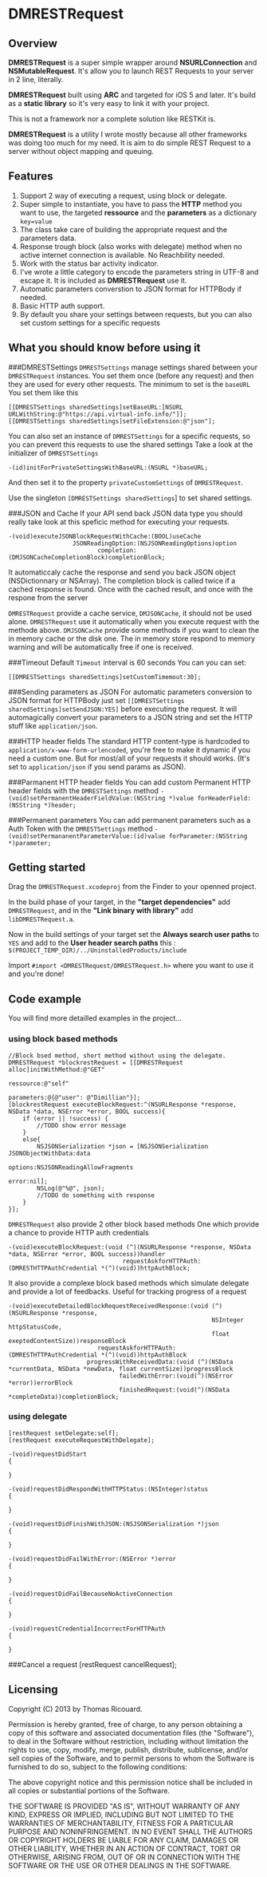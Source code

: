 # DMRESTRequest
## Overview
**DMRESTRequest** is a super simple wrapper around **NSURLConnection** and **NSMutableRequest**. 
It's allow you to launch REST Requests to your server in 2 line, literally. 

**DMRESTRequest** built using **ARC** and targeted for iOS 5 and later. It's build as a **static library** so it's very easy to link it with your project.

This is not a framework nor a complete solution like RESTKit is. 

**DMRESTRequest** is a utility I wrote mostly because all other frameworks was doing too much  for my need. It is aim to do simple REST Request to a server without object mapping and queuing.

## Features
1. Support 2 way of executing a request, using block or delegate. 
2. Super simple to instantiate, you have to pass the **HTTP** method you want to use, the targeted **ressource** and the **parameters** as a dictionary `key=value`
3. The class take care of building the appropriate request and the parameters data. 
4. Response trough block (also works with delegate) method when no active internet connection is available. No Reachbility needed. 
5. Work with the status bar activity indicator. 
6. I've wrote a little category to encode the parameters string in UTF-8 and escape it. It is included as **DMRESTRequest** use it. 
7. Automatic parameters converstion to JSON format for HTTPBody if needed. 
8. Basic HTTP auth support. 
9. By default you share your settings between requests, but you can also set custom settings for a specific requests

## What you should know before using it

###DMRESTSettings
`DMRESTSettings` manage settings shared between your `DMRESTRequest` instances.
You set them once (before any request) and then they are used for every other requests.
The minimum to set is the `baseURL`
You set them like this

	[[DMRESTSettings sharedSettings]setBaseURL:[NSURL URLWithString:@"https://api.virtual-info.info/"]];
	[[DMRESTSettings sharedSettings]setFileExtension:@"json"];
	
You can also set an instance of `DMRESTSettings` for a specific requests, so you can prevent this requests to use the shared settings
Take a look at the initializer of `DMRESTSettings`
	
	-(id)initForPrivateSettingsWithBaseURL:(NSURL *)baseURL;
                         
                    
And then set it to the property `privateCustomSettings` of `DMRESTRequest`.

Use the singleton `[DMRESTSettings sharedSettings`] to set shared settings.

###JSON and Cache
If your API send back JSON data type you should really take look at this speficic method for executing your requests.

	-(void)executeJSONBlockRequestWithCache:(BOOL)useCache
                      JSONReadingOption:(NSJSONReadingOptions)option
                             completion:(DMJSONCacheCompletionBlock)completionBlock;

It automaticcaly cache the response and send you back JSON object (NSDictionnary or NSArray). The completion block is called twice if a cached response is found. Once with the cached result, and once with the respone from the server

`DMRESTRequest` provide a cache service, `DMJSONCache`, it should not be used alone. `DMRESTRequest` use it automatically when you execute request with the methode above. `DMJSONCache` provide some methods if you want to clean the in memory cache or the disk one. The in memory store respond to memory warning and will be automatically free if one is received.

###Timeout
Default `Timeout` interval is 60 seconds You can you can set:

`[[DMRESTSettings sharedSettings]setCustomTimemout:30];`

###Sending parameters as JSON
For automatic parameters conversion to JSON format for HTTPBody just set `[[DMRESTSettings sharedSettings]setSendJSON:YES]` before executing the request.
It will automagically convert your parameters to a JSON string and set the HTTP stuff like `application/json`.

###HTTP header fields
The standard HTTP content-type is hardcoded to `application/x-www-form-urlencoded`, you're free to make it dynamic if you need a custom one. But for most/all of your requests it should works. (It's set to `application/json` if you send params as JSON).


###Parmanent HTTP header fields
You can add custom Permanent HTTP header fields with the `DMRESTSettings` method
`- (void)setPermanentHeaderFieldValue:(NSString *)value forHeaderField:(NSString *)header;`

###Permanent parameters
You can add permanent parameters such as a Auth Token with the `DMRESTSettings` method
`- (void)setPermananentParameterValue:(id)value forParameter:(NSString *)parameter;`

## Getting started
Drag the `DMRESTRequest.xcodeproj` from the Finder to your openned project. 

In the build phase of your target, in the **"target dependencies"** add `DMRESTRequest`, and in the **"Link binary with library"** add `libDMRESTRequest.a`.

Now in the build settings of your target set the **Always search user paths** to `YES` and add to the **User header search paths** this : `$(PROJECT_TEMP_DIR)/../UninstalledProducts/include`

Import `#import <DMRESTRequest/DMRESTRequest.h>` where you want to use it and you're done!

## Code example
You will find more detailled examples in the project... 

### using block based methods

	//Block bsed method, short method without using the delegate. 
    DMRESTRequest *blockrestRequest = [[DMRESTRequest alloc]initWithMethod:@"GET" 
                                                            ressource:@"self"
                                                                parameters:@{@"user": @"Dimillian"}];
    [blockrestRequest executeBlockRequest:^(NSURLResponse *response, NSData *data, NSError *error, BOOL success){
        if (error || !success) {
            //TODO show error message
        }
        else{
            NSJSONSerialization *json = [NSJSONSerialization JSONObjectWithData:data
                                                                        options:NSJSONReadingAllowFragments
                                                                          error:nil];
            NSLog(@"%@", json);
            //TODO do something with response
        }
    }];
    
    
`DMRESTRequest` also provide 2 other block based methods
One which provide a chance to provide HTTP auth credentials


	-(void)executeBlockRequest:(void (^)(NSURLResponse *response, NSData *data, NSError *error, BOOL success))handler
                                    requestAskforHTTPAuth:(DMRESTHTTPAuthCredential *(^)(void))httpAuthBlock;
                                    
It also provide a complexe block based methods which simulate delegate and provide a lot of feedbacks. 
Useful for tracking progress of a request

	-(void)executeDetailedBlockRequestReceivedResponse:(void (^)(NSURLResponse *response,
                                                             NSInteger httpStatusCode,
                                                             float exeptedContentSize))responseBlock
                             requestAskforHTTPAuth:(DMRESTHTTPAuthCredential *(^)(void))httpAuthBlock
                          progressWithReceivedData:(void (^)(NSData *currentData, NSData *newData, float currentSize))progressBlock
                                   failedWithError:(void(^)(NSError *error))errorBlock
                                   finishedRequest:(void(^)(NSData *completeData))completionBlock;                                                                      
   
   
### using delegate 

	[restRequest setDelegate:self]; 
    [restRequest executeRequestWithDelegate]; 

	-(void)requestDidStart
	{
	   
	}
	
	-(void)requestDidRespondWithHTTPStatus:(NSInteger)status
	{
	 
	}
	
	-(void)requestDidFinishWithJSON:(NSJSONSerialization *)json
	{
	    
	}
	
	-(void)requestDidFailWithError:(NSError *)error
	{
	   
	}
	
	-(void)requestDidFailBecauseNoActiveConnection
	{
	    
	}
	
	-(void)requestCredentialIncorrectForHTTPAuth
	{
	    
	}
	
###Cancel a request
	[restRequest cancelRequest]; 
	

## Licensing 
Copyright (C) 2013 by Thomas Ricouard. 

Permission is hereby granted, free of charge, to any person obtaining a copy
of this software and associated documentation files (the "Software"), to deal
in the Software without restriction, including without limitation the rights
to use, copy, modify, merge, publish, distribute, sublicense, and/or sell
copies of the Software, and to permit persons to whom the Software is
furnished to do so, subject to the following conditions:

The above copyright notice and this permission notice shall be included in
all copies or substantial portions of the Software.

THE SOFTWARE IS PROVIDED "AS IS", WITHOUT WARRANTY OF ANY KIND, EXPRESS OR
IMPLIED, INCLUDING BUT NOT LIMITED TO THE WARRANTIES OF MERCHANTABILITY,
FITNESS FOR A PARTICULAR PURPOSE AND NONINFRINGEMENT. IN NO EVENT SHALL THE
AUTHORS OR COPYRIGHT HOLDERS BE LIABLE FOR ANY CLAIM, DAMAGES OR OTHER
LIABILITY, WHETHER IN AN ACTION OF CONTRACT, TORT OR OTHERWISE, ARISING FROM,
OUT OF OR IN CONNECTION WITH THE SOFTWARE OR THE USE OR OTHER DEALINGS IN
THE SOFTWARE.
